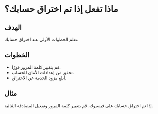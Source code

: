 # ماذا تفعل إذا تم اختراق حسابك؟

## الهدف
تعلم الخطوات الأولى عند اختراق حسابك.

## الخطوات
- قم بتغيير كلمة المرور فورًا.
- تحقق من إعدادات الأمان للحساب.
- أبلغ مزود الخدمة عن الاختراق.

## مثال
إذا تم اختراق حسابك على فيسبوك، قم بتغيير كلمة المرور وتفعيل المصادقة الثنائية.